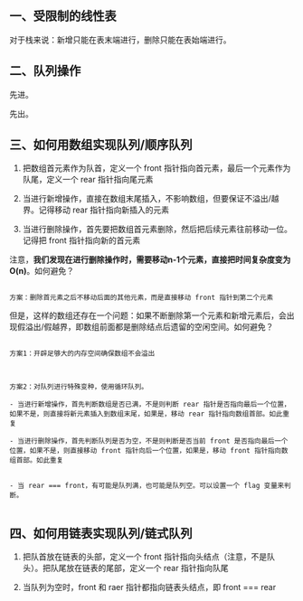 ## 一、受限制的线性表

对于栈来说：新增只能在表末端进行，删除只能在表始端进行。


## 二、队列操作

先进。

先出。


## 三、如何用数组实现队列/顺序队列

1. 把数组首元素作为队首，定义一个 front 指针指向首元素，最后一个元素作为队尾，定义一个 rear 指针指向尾元素

2. 当进行新增操作，直接在数组末尾插入，不影响数组，但要保证不溢出/越界。记得移动 rear 指针指向新插入的元素

3. 当进行删除操作，首先要把数组首元素删除，然后把后续元素往前移动一位。记得把 front 指针指向新的首元素


注意，**我们发现在进行删除操作时，需要移动n-1个元素，直接把时间复杂度变为O(n)**。如何避免？

```

方案：删除首元素之后不移动后面的其他元素，而是直接移动 front 指针到第二个元素

```

但是，这样的数组还存在一个问题：如果不断删除第一个元素和新增元素后，会出现假溢出/假越界，即数组前面都是删除结点后遗留的空闲空间。如何避免？

```

方案1：开辟足够大的内存空间确保数组不会溢出



方案2：对队列进行特殊变种，使用循环队列。

- 当进行新增操作，首先判断数组是否已满，不是则判断 rear 指针是否指向最后一个位置，如果不是，则直接将新元素插入到数组末尾，如果是，移动 rear 指针指向数组首部。如此重复

- 当进行删除操作，首先判断队列是否为空，不是则判断是否当前 front 是否指向最后一个位置，如果不是，则直接移动 front 指针向后一个位置，如果是，移动 front 指针指向数组首部。如此重复


- 当 rear === front，有可能是队列满，也可能是队列空。可以设置一个 flag 变量来判断。


```



## 四、如何用链表实现队列/链式队列

1. 把队首放在链表的头部，定义一个 front 指针指向头结点（注意，不是队头）。把队尾放在链表的尾部，定义一个 rear 指针指向队尾

2. 当队列为空时，front 和 raer 指针都指向链表头结点，即 front === rear
